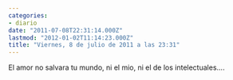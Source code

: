 ```yaml
---
categories:
- diario
date: "2011-07-08T22:31:14.000Z"
lastmod: "2012-01-02T11:14:23.000Z"
title: "Viernes, 8 de julio de 2011 a las 23:31"
---
```


El amor no salvara tu mundo, ni el mio, ni el de los intelectuales....